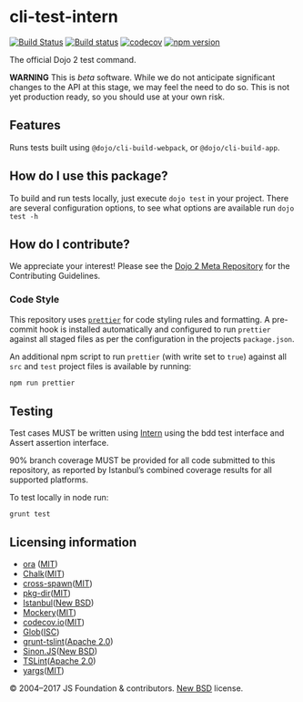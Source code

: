 # cli-test-intern

[![Build Status](https://travis-ci.org/dojo/cli-test-intern.svg?branch=master)](https://travis-ci.org/dojo/cli-test-intern)
[![Build status](https://ci.appveyor.com/api/projects/status/nbgg2yf7hepsvvn2/branch/master?svg=true)](https://ci.appveyor.com/project/Dojo/cli-test-intern/branch/master)
[![codecov](https://codecov.io/gh/dojo/cli-test-intern/branch/master/graph/badge.svg)](https://codecov.io/gh/dojo/cli-test-intern)
[![npm version](https://badge.fury.io/js/%40dojo%2Fcli-test-intern.svg)](https://badge.fury.io/js/%40dojo%2Fcli-test-intern)

The official Dojo 2 test command.

**WARNING** This is _beta_ software. While we do not anticipate significant changes to the API at this stage, we may feel the need to do so. This is not yet production ready, so you should use at your own risk.

## Features

Runs tests built using `@dojo/cli-build-webpack`, or `@dojo/cli-build-app`.


## How do I use this package?

To build and run tests locally, just execute `dojo test` in your project. There are several configuration options, to see what
options are available run `dojo test -h`

## How do I contribute?

We appreciate your interest!  Please see the [Dojo 2 Meta Repository](https://github.com/dojo/meta#readme) for the
Contributing Guidelines.

### Code Style

This repository uses [`prettier`](https://prettier.io/) for code styling rules and formatting. A pre-commit hook is installed automatically and configured to run `prettier` against all staged files as per the configuration in the projects `package.json`.

An additional npm script to run `prettier` (with write set to `true`) against all `src` and `test` project files is available by running:

```bash
npm run prettier
```

## Testing

Test cases MUST be written using [Intern](https://theintern.github.io) using the bdd test interface and Assert assertion interface.

90% branch coverage MUST be provided for all code submitted to this repository, as reported by Istanbul’s combined coverage results for all supported platforms.

To test locally in node run:

`grunt test`

## Licensing information

* [ora](https://github.com/sindresorhus/ora) ([MIT](https://opensource.org/licenses/MIT))
* [Chalk](https://github.com/chalk/chalk)([MIT](https://opensource.org/licenses/MIT))
* [cross-spawn](https://github.com/IndigoUnited/node-cross-spawn)([MIT](https://opensource.org/licenses/MIT))
* [pkg-dir](https://github.com/sindresorhus/pkg-dir)([MIT](https://opensource.org/licenses/MIT))
* [Istanbul](https://github.com/gotwarlost/istanbul)([New BSD](http://opensource.org/licenses/BSD-3-Clause))
* [Mockery](https://github.com/mfncooper/mockery)([MIT](https://opensource.org/licenses/MIT))
* [codecov.io](https://github.com/cainus/codecov.io)([MIT](https://opensource.org/licenses/MIT))
* [Glob](https://github.com/isaacs/node-glob)([ISC](https://opensource.org/licenses/ISC))
* [grunt-tslint](https://github.com/palantir/grunt-tslint)([Apache 2.0](https://opensource.org/licenses/Apache-2.0))
* [Sinon.JS](https://github.com/sinonjs/sinon)([New BSD](http://opensource.org/licenses/BSD-3-Clause))
* [TSLint](https://github.com/palantir/tslint)([Apache 2.0](https://opensource.org/licenses/Apache-2.0))
* [yargs](https://github.com/yargs/yargs)([MIT](https://opensource.org/licenses/MIT))

© 2004–2017 JS Foundation & contributors. [New BSD](LICENSE) license.

